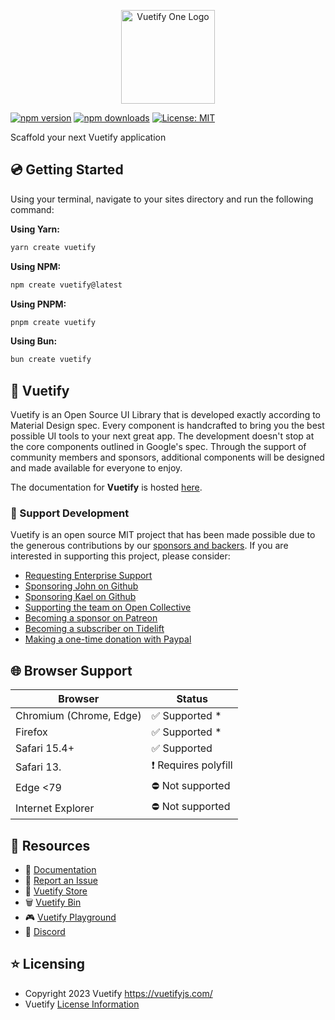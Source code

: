 <p align="center">
  <picture>
    <source media="(prefers-color-scheme: dark)" srcset="https://cdn.vuetifyjs.com/docs/images/logos/vcreate-logo-dark.png">
    <img alt="Vuetify One Logo" src="https://cdn.vuetifyjs.com/docs/images/logos/vcreate-logo-light.png" height="150">
  </picture>
</p>

[![npm version](https://img.shields.io/npm/v/create-vuetify.svg)](https://www.npmjs.com/package/create-vuetify)
[![npm downloads](https://img.shields.io/npm/dm/create-vuetify?color=blue)](https://npm.chart.dev/create-vuetify)
[![License: MIT](https://img.shields.io/badge/License-MIT-blue.svg)](https://opensource.org/licenses/MIT)

Scaffold your next Vuetify application

## 💿 Getting Started

Using your terminal, navigate to your sites directory and run the following command:

**Using Yarn:**
```bash
yarn create vuetify
```

**Using NPM:**
```bash
npm create vuetify@latest
```

**Using PNPM:**
```bash
pnpm create vuetify
```

**Using Bun:**
```bash
bun create vuetify
```

## 🐉 Vuetify

Vuetify is an Open Source UI Library that is developed exactly according to Material Design spec. Every component is handcrafted to bring you the best possible UI tools to your next great app. The development doesn't stop at the core components outlined in Google's spec. Through the support of community members and sponsors, additional components will be designed and made available for everyone to enjoy.

The documentation for **Vuetify** is hosted [here](https://vuetifyjs.com/).

### 💖 Support Development

Vuetify is an open source MIT project that has been made possible due to the generous contributions by our [sponsors and backers](https://vuetifyjs.com/introduction/sponsors-and-backers/). If you are interested in supporting this project, please consider:

- [Requesting Enterprise Support](https://support.vuetifyjs.com/)
- [Sponsoring John on Github](https://github.com/users/johnleider/sponsorship)
- [Sponsoring Kael on Github](https://github.com/users/kaelwd/sponsorship)
- [Supporting the team on Open Collective](https://opencollective.com/vuetify)
- [Becoming a sponsor on Patreon](https://www.patreon.com/vuetify)
- [Becoming a subscriber on Tidelift](https://tidelift.com/subscription/npm/vuetify)
- [Making a one-time donation with Paypal](https://paypal.me/vuetify)

## 🌐 Browser Support

| Browser | Status |
| - | - |
| Chromium (Chrome, Edge) | ✅ Supported * |
| Firefox | ✅ Supported * |
| Safari 15.4+ | ✅ Supported |
| Safari 13. | ❗ Requires polyfill |
| Edge <79 | ⛔ Not supported |
| Internet Explorer | ⛔ Not supported |

## 📃 Resources

- 📄 [Documentation](https://vuetifyjs.com/)
- 🚨 [Report an Issue](https://issues.vuetifyjs.com/)
- 🏬 [Vuetify Store](https://store.vuetifyjs.com/)
- 🗑️ [Vuetify Bin](https://bin.vuetifyjs.com/)
- 🎮 [Vuetify Playground](https://play.vuetifyjs.com/)
- 💬 [Discord](https://community.vuetifyjs.com/)

## ⭐ Licensing

- Copyright 2023 Vuetify <https://vuetifyjs.com/>
- Vuetify [License Information](https://github.com/vuetifyjs/vuetify/blob/master/LICENSE.md)

<br>
